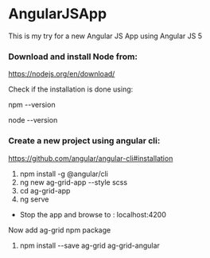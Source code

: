 # AngularJSApp
This is my try for a new Angular JS App using Angular JS 5

### Download and install Node from:
https://nodejs.org/en/download/

Check if the installation is done using:

npm --version

node --version

### Create a new project using angular cli:
https://github.com/angular/angular-cli#installation

1. npm install -g @angular/cli
2. ng new ag-grid-app --style scss
3. cd ag-grid-app
4. ng serve
- Stop the app and browse to : localhost:4200

Now add ag-grid npm package
1. npm install --save ag-grid ag-grid-angular
